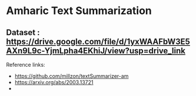# Amharic Text Summarization 

## Dataset : https://drive.google.com/file/d/1yxWAAFbW3E5AXn9L9c-YjmLpha4EKhiJ/view?usp=drive_link

Reference links: <br/>
- https://github.com/millzon/textSummarizer-am
- https://arxiv.org/abs/2003.13721
- 
